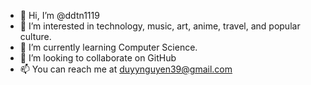 - 👋 Hi, I’m @ddtn1119
- 👀 I’m interested in technology, music, art, anime, travel, and popular culture.
- 🌱 I’m currently learning Computer Science.
- 💞️ I’m looking to collaborate on GitHub
- 📫 You can reach me at duyynguyen39@gmail.com

<!---
ddtn1119/ddtn1119 is a ✨ special ✨ repository because its `README.md` (this file) appears on your GitHub profile.
You can click the Preview link to take a look at your changes.
--->
